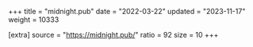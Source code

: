 +++
title = "midnight.pub"
date = "2022-03-22"
updated = "2023-11-17"
weight = 10333

[extra]
source = "https://midnight.pub/"
ratio = 92
size = 10
+++
